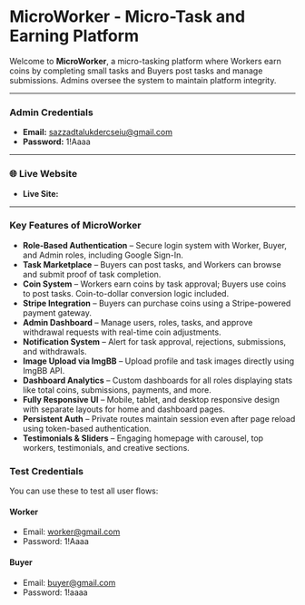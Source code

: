 # MicroWorker - Micro-Task and Earning Platform 

Welcome to **MicroWorker**, a micro-tasking platform where Workers earn coins by completing small tasks and Buyers post tasks and manage submissions. Admins oversee the system to maintain platform integrity.

---

###  Admin Credentials

- **Email:** sazzadtalukdercseiu@gmail.com  
- **Password:** 1!Aaaa

---

### 🌐 Live Website

- **Live Site:** 

---

### Key Features of MicroWorker

-  **Role-Based Authentication** – Secure login system with Worker, Buyer, and Admin roles, including Google Sign-In.
-  **Task Marketplace** – Buyers can post tasks, and Workers can browse and submit proof of task completion.
-  **Coin System** – Workers earn coins by task approval; Buyers use coins to post tasks. Coin-to-dollar conversion logic included.
-  **Stripe Integration** – Buyers can purchase coins using a Stripe-powered payment gateway.
-  **Admin Dashboard** – Manage users, roles, tasks, and approve withdrawal requests with real-time coin adjustments.
-  **Notification System** –  Alert  for task approval, rejections, submissions, and withdrawals.
-  **Image Upload via ImgBB** – Upload profile and task images directly using ImgBB API.
-  **Dashboard Analytics** – Custom dashboards for all roles displaying stats like total coins, submissions, payments, and more.
-  **Fully Responsive UI** – Mobile, tablet, and desktop responsive design with separate layouts for home and dashboard pages.
-  **Persistent Auth** – Private routes maintain session even after page reload using token-based authentication.
-  **Testimonials & Sliders** – Engaging homepage with carousel, top workers, testimonials, and creative sections.





###  Test Credentials

You can use these to test all user flows:

####  Worker
- Email: worker@gmail.com
- Password: 1!Aaaa

####  Buyer
- Email: buyer@gmail.com
- Password: 1!aaaa


